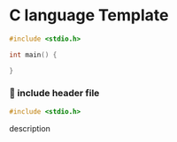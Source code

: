 # C language Template

```c
#include <stdio.h>

int main() {

}
```

### 🚀 include header file

```c
#include <stdio.h>
```

description